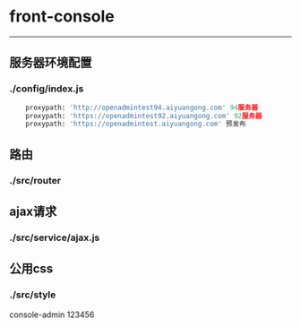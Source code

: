 # front-console
------
## 服务器环境配置
### ./config/index.js
```python
    proxypath: 'http://openadmintest94.aiyuangong.com' 94服务器
    proxypath: 'https://openadmintest92.aiyuangong.com' 92服务器
    proxypath: 'https://openadmintest.aiyuangong.com' 预发布
```
## 路由
### ./src/router

## ajax请求
### ./src/service/ajax.js

## 公用css
### ./src/style


console-admin 123456
